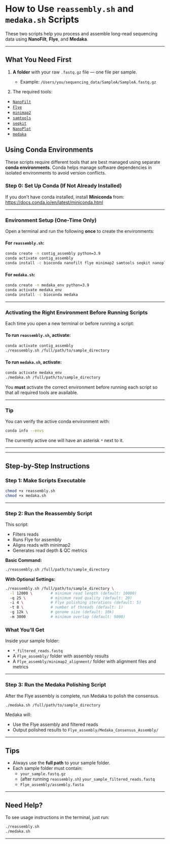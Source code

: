 # How to Use `reassembly.sh` and `medaka.sh` Scripts

These two scripts help you process and assemble long-read sequencing data using **NanoFilt**, **Flye**, and **Medaka**.

---

## What You Need First

1. **A folder** with your raw `.fastq.gz` file — one file per sample.
   - Example: `/Users/you/sequencing_data/SampleA/SampleA.fastq.gz`

2.  The required tools:
   - [`NanoFilt`](https://github.com/wdecoster/nanofilt)
   - [`Flye`](https://github.com/fenderglass/Flye)
   - [`minimap2`](https://github.com/lh3/minimap2)
   - [`samtools`](http://www.htslib.org/)
   - [`seqkit`](https://bioinf.shenwei.me/seqkit/)
   - [`NanoPlot`](https://github.com/wdecoster/NanoPlot)
   - [`medaka`](https://github.com/nanoporetech/medaka)

## Using Conda Environments

These scripts require different tools that are best managed using separate **conda environments**. Conda helps manage software dependencies in isolated environments to avoid version conflicts.

### Step 0: Set Up Conda (If Not Already Installed)

If you don't have conda installed, install **Miniconda** from:  
https://docs.conda.io/en/latest/miniconda.html

---

### Environment Setup (One-Time Only)

Open a terminal and run the following **once** to create the environments:

#### For `reassembly.sh`:
```bash
conda create -n contig_assembly python=3.9
conda activate contig_assembly
conda install -c bioconda nanofilt flye minimap2 samtools seqkit nanoplot
```

#### For `medaka.sh`:
```bash
conda create -n medaka_env python=3.9
conda activate medaka_env
conda install -c bioconda medaka
```

---

### Activating the Right Environment Before Running Scripts

Each time you open a new terminal or before running a script:

#### To run `reassembly.sh`, activate:

```bash
conda activate contig_assembly
./reassembly.sh /full/path/to/sample_directory
```

#### To run `medaka.sh`, activate:

```bash
conda activate medaka_env
./medaka.sh /full/path/to/sample_directory
```

You **must** activate the correct environment before running each script so that all required tools are available.

---

### Tip

You can verify the active conda environment with:

```bash
conda info --envs
```

The currently active one will have an asterisk `*` next to it.

---

---

## Step-by-Step Instructions

### Step 1: Make Scripts Executable

```bash
chmod +x reassembly.sh
chmod +x medaka.sh
```

---

### Step 2: Run the Reassembly Script

This script:
- Filters reads
- Runs Flye for assembly
- Aligns reads with minimap2
- Generates read depth & QC metrics

**Basic Command:**

```bash
./reassembly.sh /full/path/to/sample_directory
```

**With Optional Settings:**

```bash
./reassembly.sh /full/path/to/sample_directory \
  -l 12000 \        # minimum read length (default: 10000)
  -q 25 \           # minimum read quality (default: 20)
  -i 4 \            # Flye polishing iterations (default: 5)
  -t 8 \            # number of threads (default: 1)
  -g 12k \          # genome size (default: 10k)
  -m 3000           # minimum overlap (default: 5000)
```

### What You’ll Get

Inside your sample folder:
- `*_filtered_reads.fastq`
- A `Flye_assembly/` folder with assembly results
- A `Flye_assembly/minimap2_alignment/` folder with alignment files and metrics

---

### Step 3: Run the Medaka Polishing Script

After the Flye assembly is complete, run Medaka to polish the consensus.

```bash
./medaka.sh /full/path/to/sample_directory
```

Medaka will:
- Use the Flye assembly and filtered reads
- Output polished results to `Flye_assembly/Medaka_Consensus_Assembly/`

---

## Tips

- Always use the **full path** to your sample folder.
- Each sample folder must contain:
  - `your_sample.fastq.gz`
  - (after running `reassembly.sh`) `your_sample_filtered_reads.fastq`
  - `Flye_assembly/assembly.fasta`

---
## Need Help?

To see usage instructions in the terminal, just run:

```bash
./reassembly.sh
./medaka.sh
```
---
